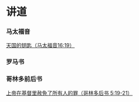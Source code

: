 # 讲道
### 马太福音
   [天国的钥匙（马太福音16:19）](Matthew1619)

### 罗马书

### 哥林多前后书
   [上帝在基督里赦免了所有人的罪（哥林多后书 5:19-21）](2Corinthians051921)

